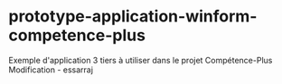﻿prototype-application-winform-competence-plus
=============================================

Exemple d'application 3 tiers à utiliser dans le projet Compétence-Plus
Modification - essarraj

